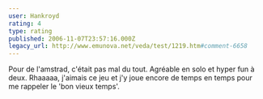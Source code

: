 ```yaml
---
user: Hankroyd
rating: 4
type: rating
published: 2006-11-07T23:57:16.000Z
legacy_url: http://www.emunova.net/veda/test/1219.htm#comment-6658
---
```

Pour de l'amstrad, c'était pas mal du tout. Agréable en solo et hyper fun à deux.
Rhaaaaa, j'aimais ce jeu et j'y joue encore de temps en temps pour me rappeler le 'bon vieux temps'.